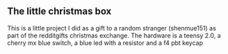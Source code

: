 ## The little christmas box
This is a little project I did as a gift to a random stranger (shenmue151) as part of the redditgifts christmas exchange.
The hardware is a teensy 2.0, a cherry mx blue switch, a blue led with a resistor and a f4 pbt keycap
